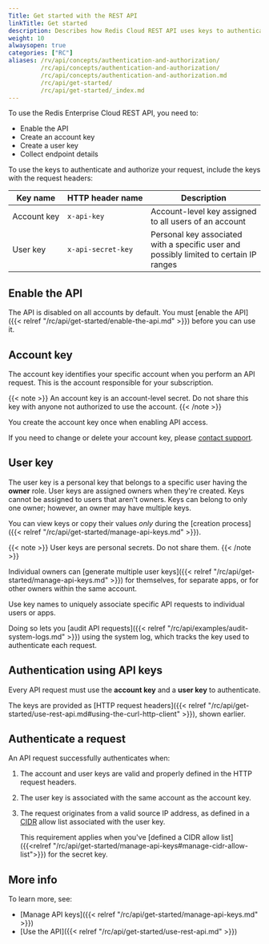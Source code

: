 ```yaml
---
Title: Get started with the REST API
linkTitle: Get started
description: Describes how Redis Cloud REST API uses keys to authenticate and authorize access.
weight: 10
alwaysopen: true
categories: ["RC"]
aliases: /rv/api/concepts/authentication-and-authorization/
         /rc/api/concepts/authentication-and-authorization/
         /rc/api/concepts/authentication-and-authorization.md         
         /rc/api/get-started/
         /rc/api/get-started/_index.md
---
```


To use the Redis Enterprise Cloud REST API, you need to:

- Enable the API
- Create an account key
- Create a user key
- Collect endpoint details

To use the keys to authenticate and authorize your request, include the keys with the request headers:

| Key name         | HTTP&nbsp;header&nbsp;name   |Description                                            |
| -----------      | -------------------| ----------------------------------------------------- |
| Account&nbsp;key | `x-api-key`        | Account-level key assigned to all users of an account |
| User key       | <nobr>`x-api-secret-key`</nobr> | Personal key associated with a specific user and possibly limited to certain IP ranges                      |

## Enable the API

The API is disabled on all accounts by default. You must [enable the API]({{< relref "/rc/api/get-started/enable-the-api.md" >}}) before you can use it.

## Account key

The account key identifies your specific account when you perform an API request.  This is the account responsible for your subscription.

{{< note >}}
An account key is an account-level secret. Do not share this key with anyone not authorized to use the account.
{{< /note >}}

You create the account key once when enabling API access.

If you need to change or delete your account key, please [contact support](https://redislabs.com/company/support/).

## User key

The user key is a personal key that belongs to a specific user having the **owner** role.  User keys are assigned owners when they're created.  Keys cannot be assigned to users that aren't owners.  Keys can belong to only one owner; however, an owner may have multiple keys.

You can view keys or copy their values _only_ during the [creation process]({{< relref "/rc/api/get-started/manage-api-keys.md" >}}).

{{< note >}}
User keys are personal secrets. Do not share them.
{{< /note >}}

Individual owners can [generate multiple user keys]({{< relref "/rc/api/get-started/manage-api-keys.md" >}})
for themselves, for separate apps, or for other owners within the same account.

Use key names to uniquely associate specific API requests to individual users or apps.

Doing so lets you [audit API requests]({{< relref "/rc/api/examples/audit-system-logs.md" >}}) using the system log, which tracks the key used to authenticate each request.

## Authentication using API keys

Every API request must use the **account key** and a **user key** to authenticate.

The keys are provided as [HTTP request headers]({{< relref "/rc/api/get-started/use-rest-api.md#using-the-curl-http-client" >}}), shown earlier.

## Authenticate a request

An API request successfully authenticates when:

1. The account and user keys are valid and properly defined in the HTTP request headers.
1. The user key is associated with the same account as the account key.
1. The request originates from a valid source IP address, as defined in a [CIDR](https://en.wikipedia.org/wiki/Classless_Inter-Domain_Routing) allow list associated with the user key.

    This requirement applies when you've [defined a CIDR allow list]({{<relref "/rc/api/get-started/manage-api-keys#manage-cidr-allow-list">}}) for the secret key.

## More info

To learn more, see:

- [Manage API keys]({{< relref "/rc/api/get-started/manage-api-keys.md" >}})
- [Use the API]({{< relref "/rc/api/get-started/use-rest-api.md" >}})
